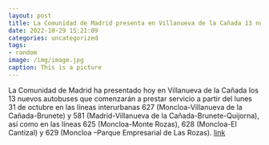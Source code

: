 ```yaml
---
layout: post
title: La Comunidad de Madrid presenta en Villanueva de la Cañada 13 nuevos autobuses
date: 2022-10-29 15:21:09
categories: uncategorized
tags:
- random
image: /img/image.jpg
caption: This is a picture
---
```

La Comunidad de Madrid ha presentado hoy en Villanueva de la Cañada los 13 nuevos autobuses que comenzarán a prestar servicio a partir del lunes 31 de octubre en las líneas interurbanas 627 (Moncloa-Villanueva de la Cañada-Brunete) y 581 (Madrid-Villanueva de la Cañada-Brunete-Quijorna), así como en las líneas 625 (Moncloa-Monte Rozas), 628 (Moncloa-El Cantizal) y 629 (Moncloa –Parque Empresarial de Las Rozas).  [link](https://www.ayto-villacanada.es/noticias/la-comunidad-de-madrid-presenta-en-villanueva-de-la-canada13-nuevos-autobuses/)
